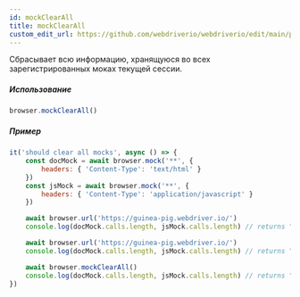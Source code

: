 ```yaml
---
id: mockClearAll
title: mockClearAll
custom_edit_url: https://github.com/webdriverio/webdriverio/edit/main/packages/webdriverio/src/commands/browser/mockClearAll.ts
---
```


Сбрасывает всю информацию, хранящуюся во всех зарегистрированных моках текущей сессии.

##### Использование

```js
browser.mockClearAll()
```

##### Пример

```js title="mockClearAll.js"
it('should clear all mocks', async () => {
    const docMock = await browser.mock('**', {
        headers: { 'Content-Type': 'text/html' }
    })
    const jsMock = await browser.mock('**', {
        headers: { 'Content-Type': 'application/javascript' }
    })

    await browser.url('https://guinea-pig.webdriver.io/')
    console.log(docMock.calls.length, jsMock.calls.length) // returns "1 4"

    await browser.url('https://guinea-pig.webdriver.io/')
    console.log(docMock.calls.length, jsMock.calls.length) // returns "2 4" (JavaScript comes from cache)

    await browser.mockClearAll()
    console.log(docMock.calls.length, jsMock.calls.length) // returns "0 0"
})
```